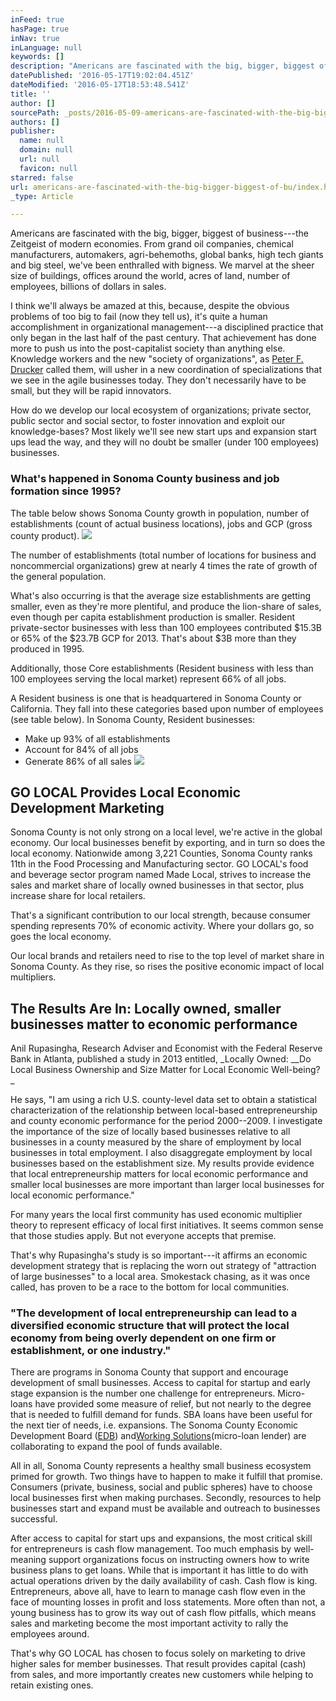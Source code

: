 ```yaml
---
inFeed: true
hasPage: true
inNav: true
inLanguage: null
keywords: []
description: "Americans are fascinated with the big, bigger, biggest of business—the Zeitgeist of modern economies. From grand oil companies, chemical manufacturers, automakers, agri-behemoths, global banks, high tech giants and big steel, we've been enthralled with bigness. We marvel at the sheer size of buildings, offices around the world, acres of land, number of employees, billions of dollars in sales."
datePublished: '2016-05-17T19:02:04.451Z'
dateModified: '2016-05-17T18:53:48.541Z'
title: ''
author: []
sourcePath: _posts/2016-05-09-americans-are-fascinated-with-the-big-bigger-biggest-of-bu.md
authors: []
publisher:
  name: null
  domain: null
  url: null
  favicon: null
starred: false
url: americans-are-fascinated-with-the-big-bigger-biggest-of-bu/index.html
_type: Article

---
```

Americans are fascinated with the big, bigger, biggest of business---the Zeitgeist of modern economies. From grand oil companies, chemical manufacturers, automakers, agri-behemoths, global banks, high tech giants and big steel, we've been enthralled with bigness. We marvel at the sheer size of buildings, offices around the world, acres of land, number of employees, billions of dollars in sales.

I think we'll always be amazed at this, because, despite the obvious problems of too big to fail (now they tell us), it's quite a human accomplishment in organizational management---a disciplined practice that only began in the last half of the past century. That achievement has done more to push us into the post-capitalist society than anything else. Knowledge workers and the new "society of organizations", as [Peter F. Drucker][0] called them, will usher in a new coordination of specializations that we see in the agile businesses today. They don't necessarily have to be small, but they will be rapid innovators.

How do we develop our local ecosystem of organizations; private sector, public sector and social sector, to foster innovation and exploit our knowledge-bases? Most likely we'll see new start ups and expansion start ups lead the way, and they will no doubt be smaller (under 100 employees) businesses.

### What's happened in Sonoma County business and job formation since 1995?

The table below shows Sonoma County growth in population, number of establishments (count of actual business locations), jobs and GCP (gross county product).
![](https://the-grid-user-content.s3-us-west-2.amazonaws.com/8c741792-99cc-48bf-b2c4-506398c41dc2.png)

The number of establishments (total number of locations for business and noncommercial organizations) grew at nearly 4 times the rate of growth of the general population.

What's also occurring is that the average size establishments are getting smaller, even as they're more plentiful, and produce the lion-share of sales, even though per capita establishment production is smaller. Resident private-sector businesses with less than 100 employees contributed $15.3B or 65% of the $23.7B GCP for 2013\. That's about $3B more than they produced in 1995\.

Additionally, those Core establishments (Resident business with less than 100 employees serving the local market) represent 66% of all jobs.

A Resident business is one that is headquartered in Sonoma County or California. They fall into these categories based upon number of employees (see table below). In Sonoma County, Resident businesses:

* Make up 93% of all establishments
* Account for 84% of all jobs
* Generate 86% of all sales
![](https://s3-us-west-2.amazonaws.com/the-grid-img/p/35319ba520f10629d588454ed3b714cdd8056d72.png)

## GO LOCAL Provides Local Economic Development Marketing

Sonoma County is not only strong on a local level, we're active in the global economy. Our local businesses benefit by exporting, and in turn so does the local economy. Nationwide among 3,221 Counties, Sonoma County ranks 11th in the Food Processing and Manufacturing sector. GO LOCAL's food and beverage sector program named Made Local, strives to increase the sales and market share of locally owned businesses in that sector, plus increase share for local retailers.

That's a significant contribution to our local strength, because consumer spending represents 70% of economic activity. Where your dollars go, so goes the local economy.

Our local brands and retailers need to rise to the top level of market share in Sonoma County. As they rise, so rises the positive economic impact of local multipliers.

## The Results Are In: Locally owned, smaller businesses matter to economic performance

Anil Rupasingha, Research Adviser and Economist with the Federal Reserve Bank in Atlanta, published a study in 2013 entitled, _Locally Owned: __Do Local Business Ownership and Size Matter for Local Economic Well-being? _

He says, "I am using a rich U.S. county-level data set to obtain a statistical characterization of the relationship between local-based entrepreneurship and county economic performance for the period 2000--2009\. I investigate the importance of the size of locally based businesses relative to all businesses in a county measured by the share of employment by local businesses in total employment. I also disaggregate employment by local businesses based on the establishment size. My results provide evidence that local entrepreneurship matters for local economic performance and smaller local businesses are more important than larger local businesses for local economic performance."

For many years the local first community has used economic multiplier theory to represent efficacy of local first initiatives. It seems common sense that those studies apply. But not everyone accepts that premise.

That's why Rupasingha's study is so important---it affirms an economic development strategy that is replacing the worn out strategy of "attraction of large businesses" to a local area. Smokestack chasing, as it was once called, has proven to be a race to the bottom for local communities.

### "The development of local entrepreneurship can lead to a diversified economic structure that will protect the local economy from being overly dependent on one firm or establishment, or one industry."

There are programs in Sonoma County that support and encourage development of small businesses. Access to capital for startup and early stage expansion is the number one challenge for entrepreneurs. Micro-loans have provided some measure of relief, but not nearly to the degree that is needed to fulfill demand for funds. SBA loans have been useful for the next tier of needs, i.e. expansions. The Sonoma County Economic Development Board ([EDB][1]) and[Working Solutions][2](micro-loan lender) are collaborating to expand the pool of funds available.

All in all, Sonoma County represents a healthy small business ecosystem primed for growth. Two things have to happen to make it fulfill that promise. Consumers (private, business, social and public spheres) have to choose local businesses first when making purchases. Secondly, resources to help businesses start and expand must be available and outreach to businesses successful.

After access to capital for start ups and expansions, the most critical skill for entrepreneurs is cash flow management. Too much emphasis by well-meaning support organizations focus on instructing owners how to write business plans to get loans. While that is important it has little to do with actual operations driven by the daily availability of cash. Cash flow is king. Entrepreneurs, above all, have to learn to manage cash flow even in the face of mounting losses in profit and loss statements. More often than not, a young business has to grow its way out of cash flow pitfalls, which means sales and marketing become the most important activity to rally the employees around.

That's why GO LOCAL has chosen to focus solely on marketing to drive higher sales for member businesses. That result provides capital (cash) from sales, and more importantly creates new customers while helping to retain existing ones.

[0]: https://en.wikipedia.org/wiki/Peter_Drucker
[1]: http://edb.sonoma-county.org/content.aspx?sid=1033&id=1786
[2]: http://www.workingsolutions.org/